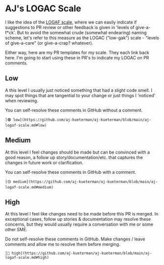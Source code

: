 # AJ's LOGAC Scale

I like the idea of the [LOGAF scale](https://blog.danlew.net/2020/04/15/the-logaf-scale/), where we can easily indicate if suggestions to PR review or other feedback is given in 'levels of give-a-f*ck'. But to avoid the somewhat crude (somewhat endearing) naming scheme, let's refer to this measure as the LOGAC ("low-gak") scale - "levels of give-a-care" (or give-a-crap? whatever).

Either way, here are my PR templates for my scale. They each link back here. I'm going to start using these in PR's to indicate my LOGAC on PR comments.

## Low

A this level I usually just noticed something that had a slight code smell. I may spot things that are tangential to your change or just things I 'noticed' when reviewing. 

You can self-resolve these comments in GitHub without a comment.

```
[🟢 low](https://github.com/aj-kueterman/aj-kueterman/blob/main/aj-logaf-scale.md#low)
```

## Medium

At this level I feel changes should be made but can be convinced with a good reason, a follow up story/documentation/etc. that captures the changes in future work or clarification. 

You can self-resolve these comments in GitHub with a comment.

```
[🟡 medium](https://github.com/aj-kueterman/aj-kueterman/blob/main/aj-logaf-scale.md#medium)
```

## High

At this level I feel like changes need to be made before this PR is merged. In exceptional cases, follow up stories & documentation may resolve these concerns, but they would usually require a conversation with me or some other SME.

Do not self-resolve these comments in GitHub. Make changes / leave comments and allow me to resolve them before merging.

```
[🔴 high](https://github.com/aj-kueterman/aj-kueterman/blob/main/aj-logaf-scale.md#high)
```
